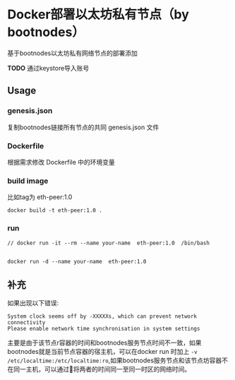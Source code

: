 # Docker部署以太坊私有节点（by bootnodes）

基于bootnodes以太坊私有网络节点的部署添加

**TODO** 通过keystore导入账号

## Usage

### genesis.json

复制bootnodes链接所有节点的共同 genesis.json 文件

### Dockerfile

根据需求修改 Dockerfile 中的环境变量

### build image
比如tag为 eth-peer:1.0

```
docker build -t eth-peer:1.0 .
```

### run

```
// docker run -it --rm --name your-name  eth-peer:1.0  /bin/bash


docker run -d --name your-name  eth-peer:1.0
```

## 补充

如果出现以下错误:

```
System clock seems off by -XXXXXs, which can prevent network connectivity
Please enable network time synchronisation in system settings
```

主要是由于该节点r容器的时间和bootnodes服务节点时间不一致，如果bootnodes就是当前节点容器的宿主机，可以在docker run 时加上 `-v /etc/localtime:/etc/localtime:ro`,如果bootnodes服务节点和该节点坊容器不在同一主机，可以通过将两者的时间同一至同一时区的网络时间。
